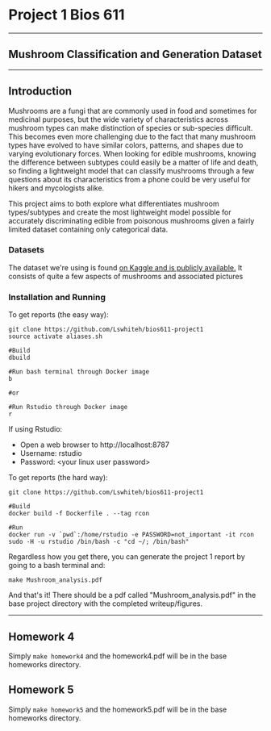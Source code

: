 # Project 1 Bios 611

---

## Mushroom Classification and Generation Dataset

---

## Introduction

Mushrooms are a fungi that are commonly used in food and sometimes for medicinal purposes, but the wide variety of characteristics across mushroom types can make distinction of species or sub-species difficult. This becomes even more challenging due to the fact that many mushroom types have evolved to have similar colors, patterns, and shapes due to varying evolutionary forces. When looking for edible mushrooms, knowing the difference between subtypes could easily be a matter of life and death, so finding a lightweight model that can classify mushrooms through a few questions about its characteristics from a phone could be very useful for hikers and mycologists alike.

This project aims to both explore what differentiates mushroom types/subtypes and create the most lightweight model possible for accurately discriminating edible from poisonous mushrooms given a fairly limited dataset containing only categorical data.  

### Datasets

The dataset we're using is found [on Kaggle and is publicly available.](https://www.kaggle.com/uciml/mushroom-classification) It consists of quite a few aspects of mushrooms and associated pictures

### Installation and Running

To get reports (the easy way):
```{bash}
git clone https://github.com/Lswhiteh/bios611-project1
source activate aliases.sh

#Build
dbuild

#Run bash terminal through Docker image
b

#or

#Run Rstudio through Docker image
r
```

If using Rstudio:
- Open a web browser to http://localhost:8787
- Username: rstudio
- Password: \<your linux user password>


To get reports (the hard way):

```{bash}
git clone https://github.com/Lswhiteh/bios611-project1

#Build 
docker build -f Dockerfile . --tag rcon

#Run
docker run -v `pwd`:/home/rstudio -e PASSWORD=not_important -it rcon sudo -H -u rstudio /bin/bash -c "cd ~/; /bin/bash"
```

Regardless how you get there, you can generate the project 1 report by going to a bash terminal and:

```{bash}
make Mushroom_analysis.pdf
```

And that's it! There should be a pdf called "Mushroom_analysis.pdf" in the base project directory with the completed writeup/figures.

---

## Homework 4
Simply `make homework4` and the homework4.pdf will be in the base homeworks directory.

## Homework 5
Simply `make homework5` and the homework5.pdf will be in the base homeworks directory.